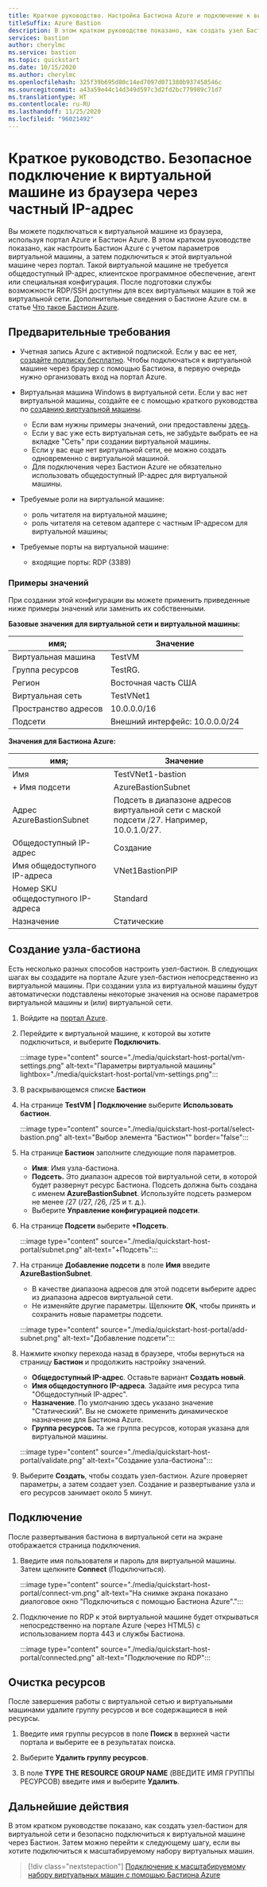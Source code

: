 ```yaml
---
title: Краткое руководство. Настройка Бастиона Azure и подключение к виртуальной машине из браузера через частный IP-адрес
titleSuffix: Azure Bastion
description: В этом кратком руководстве показано, как создать узел Бастиона Azure из виртуальной машины и безопасно подключиться к этой виртуальной машине из браузера через частный IP-адрес.
services: bastion
author: cherylmc
ms.service: bastion
ms.topic: quickstart
ms.date: 10/15/2020
ms.author: cherylmc
ms.openlocfilehash: 325f39b695d80c14ed7097d071380b937458546c
ms.sourcegitcommit: a43a59e44c14d349d597c3d2fd2bc779989c71d7
ms.translationtype: HT
ms.contentlocale: ru-RU
ms.lasthandoff: 11/25/2020
ms.locfileid: "96021492"
---
```

# <a name="quickstart-connect-to-a-vm-securely-through-a-browser-via-private-ip-address"></a>Краткое руководство. Безопасное подключение к виртуальной машине из браузера через частный IP-адрес

Вы можете подключаться к виртуальной машине из браузера, используя портал Azure и Бастион Azure. В этом кратком руководстве показано, как настроить Бастион Azure с учетом параметров виртуальной машины, а затем подключиться к этой виртуальной машине через портал. Такой виртуальной машине не требуется общедоступный IP-адрес, клиентское программное обеспечение, агент или специальная конфигурация. После подготовки службы возможности RDP/SSH доступны для всех виртуальных машин в той же виртуальной сети. Дополнительные сведения о Бастионе Azure см. в статье [Что такое Бастион Azure](bastion-overview.md).

## <a name="prerequisites"></a><a name="prereq"></a>Предварительные требования

* Учетная запись Azure с активной подпиской. Если у вас ее нет, [создайте подписку бесплатно](https://azure.microsoft.com/free/?ref=microsoft.com&utm_source=microsoft.com&utm_medium=docs&utm_campaign=visualstudio). Чтобы подключаться к виртуальной машине через браузер с помощью Бастиона, в первую очередь нужно организовать вход на портал Azure.

* Виртуальная машина Windows в виртуальной сети. Если у вас нет виртуальной машины, создайте ее с помощью краткого руководства по [ созданию виртуальной машины](../virtual-machines/windows/quick-create-portal.md).

  * Если вам нужны примеры значений, они предоставлены [здесь](#values).
  * Если у вас уже есть виртуальная сеть, не забудьте выбрать ее на вкладке "Сеть" при создании виртуальной машины.
  * Если у вас еще нет виртуальной сети, ее можно создать одновременно с виртуальной машиной.
  * Для подключения через Бастион Azure не обязательно использовать общедоступный IP-адрес для виртуальной машины.

* Требуемые роли на виртуальной машине:
  * роль читателя на виртуальной машине;
  * роль читателя на сетевом адаптере с частным IP-адресом для виртуальной машины;
  
* Требуемые порты на виртуальной машине:
  * входящие порты: RDP (3389)

### <a name="example-values"></a><a name="values"></a>Примеры значений

При создании этой конфигурации вы можете применить приведенные ниже примеры значений или заменить их собственными.

**Базовые значения для виртуальной сети и виртуальной машины:**

|**имя**; | **Значение** |
| --- | --- |
| Виртуальная машина| TestVM |
| Группа ресурсов | TestRG. |
| Регион | Восточная часть США |
| Виртуальная сеть | TestVNet1 |
| Пространство адресов | 10.0.0.0/16 |
| Подсети | Внешний интерфейс: 10.0.0.0/24 |

**Значения для Бастиона Azure:**

|**имя**; | **Значение** |
| --- | --- |
| Имя | TestVNet1-bastion |
| + Имя подсети | AzureBastionSubnet |
| Адрес AzureBastionSubnet | Подсеть в диапазоне адресов виртуальной сети с маской подсети /27. Например, 10.0.1.0/27.  |
| Общедоступный IP-адрес |  Создание |
| Имя общедоступного IP-адреса | VNet1BastionPIP  |
| Номер SKU общедоступного IP-адреса |  Standard  |
| Назначение  | Статические |

## <a name="create-a-bastion-host"></a><a name="createvmset"></a>Создание узла-бастиона

Есть несколько разных способов настроить узел-бастион. В следующих шагах вы создадите на портале Azure узел-бастион непосредственно из виртуальной машины. При создании узла из виртуальной машины будут автоматически подставлены некоторые значения на основе параметров виртуальной машины и (или) виртуальной сети.

1. Войдите на [портал Azure](https://portal.azure.com).
1. Перейдите к виртуальной машине, к которой вы хотите подключиться, и выберите **Подключить**.

   :::image type="content" source="./media/quickstart-host-portal/vm-settings.png" alt-text="Параметры виртуальной машины" lightbox="./media/quickstart-host-portal/vm-settings.png":::
1. В раскрывающемся списке **Бастион**
1. На странице **TestVM | Подключение** выберите **Использовать бастион**.

   :::image type="content" source="./media/quickstart-host-portal/select-bastion.png" alt-text="Выбор элемента &quot;Бастион&quot;" border="false":::

1. На странице **Бастион** заполните следующие поля параметров.

   * **Имя**: Имя узла-бастиона.
   * **Подсеть.** Это диапазон адресов той виртуальной сети, в которой будет развернут ресурс Бастиона. Подсеть должна быть создана с именем **AzureBastionSubnet**. Используйте подсеть размером не менее /27 (/27, /26, /25 и т. д.).
   * Выберите **Управление конфигурацией подсети**.
1. На странице **Подсети** выберите **+Подсеть**.

   :::image type="content" source="./media/quickstart-host-portal/subnet.png" alt-text="+Подсеть":::
    
1. На странице **Добавление подсети** в поле **Имя** введите **AzureBastionSubnet**.
   * В качестве диапазона адресов для этой подсети выберите адрес из диапазона адресов виртуальной сети.
   * Не изменяйте другие параметры. Щелкните **ОК**, чтобы принять и сохранить новые параметры подсети.

   :::image type="content" source="./media/quickstart-host-portal/add-subnet.png" alt-text="Добавление подсети":::
1. Нажмите кнопку перехода назад в браузере, чтобы вернуться на страницу **Бастион** и продолжить настройку значений.
   * **Общедоступный IP-адрес**. Оставьте вариант **Создать новый**.
   * **Имя общедоступного IP-адреса**. Задайте имя ресурса типа "Общедоступный IP-адрес".
   * **Назначение**. По умолчанию здесь указано значение "Статический". Вы не сможете применить динамическое назначение для Бастиона Azure.
   * **Группа ресурсов.** Та же группа ресурсов, которая указана для виртуальной машины.

   :::image type="content" source="./media/quickstart-host-portal/validate.png" alt-text="Создание узла-бастиона":::
1. Выберите **Создать**, чтобы создать узел-бастион. Azure проверяет параметры, а затем создает узел. Создание и развертывание узла и его ресурсов занимает около 5 минут.

## <a name="connect"></a><a name="connect"></a>Подключение

После развертывания бастиона в виртуальной сети на экране отображается страница подключения.

1. Введите имя пользователя и пароль для виртуальной машины. Затем щелкните **Connect** (Подключиться).

   :::image type="content" source="./media/quickstart-host-portal/connect-vm.png" alt-text="На снимке экрана показано диалоговое окно &quot;Подключиться с помощью Бастиона Azure&quot;.":::
1. Подключение по RDP к этой виртуальной машине будет открываться непосредственно на портале Azure (через HTML5) с использованием порта 443 и службы Бастиона.

   :::image type="content" source="./media/quickstart-host-portal/connected.png" alt-text="Подключение по RDP":::

## <a name="clean-up-resources"></a>Очистка ресурсов

После завершения работы с виртуальной сетью и виртуальными машинами удалите группу ресурсов и все содержащиеся в ней ресурсы.

1. Введите имя группы ресурсов в поле **Поиск** в верхней части портала и выберите ее в результатах поиска.

1. Выберите **Удалить группу ресурсов**.

1. В поле **TYPE THE RESOURCE GROUP NAME** (ВВЕДИТЕ ИМЯ ГРУППЫ РЕСУРСОВ) введите имя и выберите **Удалить**.

## <a name="next-steps"></a>Дальнейшие действия

В этом кратком руководстве показано, как создать узел-бастион для виртуальной сети и безопасно подключиться к виртуальной машине через Бастион. Затем можно перейти к следующему шагу, если вы хотите подключиться к масштабируемому набору виртуальных машин.

> [!div class="nextstepaction"]
> [Подключение к масштабируемому набору виртуальных машин с помощью Бастиона Azure](bastion-connect-vm-scale-set.md)

